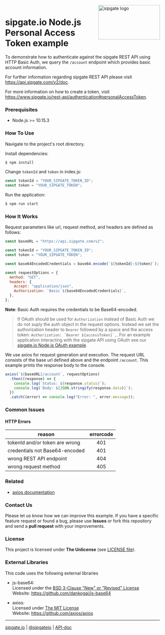 <img src="https://www.sipgatedesign.com/wp-content/uploads/wort-bildmarke_positiv_2x.jpg" alt="sipgate logo" title="sipgate" align="right" height="112" width="200"/>

# sipgate.io Node.js Personal Access Token example

To demonstrate how to authenticate against the sipgate REST API using HTTP Basic Auth, we query the `/account` endpoint which provides basic account information.

For further information regarding sipgate REST API please visit https://api.sipgate.com/v2/doc.

For more information on how to create a token, visit https://www.sipgate.io/rest-api/authentication#personalAccessToken.

### Prerequisites

- Node.js >= 10.15.3

### How To Use

Navigate to the project's root directory.

Install dependencies:

```bash
$ npm install
```

Change `tokenId` and `token` in index.js:

```javascript
const tokenId = "YOUR_SIPGATE_TOKEN_ID";
const token = "YOUR_SIPGATE_TOKEN";
```

Run the application:

```bash
$ npm run start
```

### How It Works

Request parameters like url, request method, and headers are defined as follows:

```javascript
const baseURL = "https://api.sipgate.com/v2";

const tokenId = "YOUR_SIPGATE_TOKEN_ID";
const token = "YOUR_SIPGATE_TOKEN";

const base64EncodedCredentials = base64.encode(`${tokenId}:${token}`);

const requestOptions = {
  method: "GET",
  headers: {
    Accept: "application/json",
    Authorization: `Basic ${base64EncodedCredentials}`,
  },
};
```

**Note**: Basic Auth requires the credentials to be Base64-encoded.

> If OAuth should be used for `Authorization` instead of Basic Auth we do not suply the auth object in the request options. Instead we set the authorization header to `Bearer` followed by a space and the access token: `` Authorization: `Bearer ${accessToken}`, ``. For an example application interacting with the sipgate API using OAuth see our [sipgate.io Node.js OAuth example](https://github.com/sipgate-io/sipgateio-oauth-node).

We use axios for request generation and execution.
The request URL consists of the base url defined above and the endpoint `/account`.
This example prints the response body to the console.

```javascript
axios(`${baseURL}/account`, requestOptions)
  .then((response) => {
    console.log(`Status: ${response.status}`);
    console.log(`Body: ${JSON.stringify(response.data)}`);
  })
  .catch((error) => console.log("Error: ", error.message));
```

### Common Issues

#### HTTP Errors

| reason                         | errorcode |
| ------------------------------ | :-------: |
| tokenId and/or token are wrong |    401    |
| credentials not Base64-encoded |    401    |
| wrong REST API endpoint        |    404    |
| wrong request method           |    405    |

### Related

- [axios documentation](https://github.com/axios/axios)

### Contact Us

Please let us know how we can improve this example.
If you have a specific feature request or found a bug, please use **Issues** or fork this repository and send a **pull request** with your improvements.

### License

This project is licensed under **The Unlicense** (see [LICENSE file](./LICENSE)).

### External Libraries

This code uses the following external libraries

- js-base64:  
   Licensed under the [BSD 3-Clause "New" or "Revised" License](https://spdx.org/licenses/BSD-3-Clause.html)  
   Website: https://github.com/dankogai/js-base64

- axios:  
   Licensed under [The MIT License](https://opensource.org/licenses/MIT)  
   Website: https://github.com/axios/axios

---

[sipgate.io](https://www.sipgate.io) | [@sipgateio](https://twitter.com/sipgateio) | [API-doc](https://api.sipgate.com/v2/doc)
